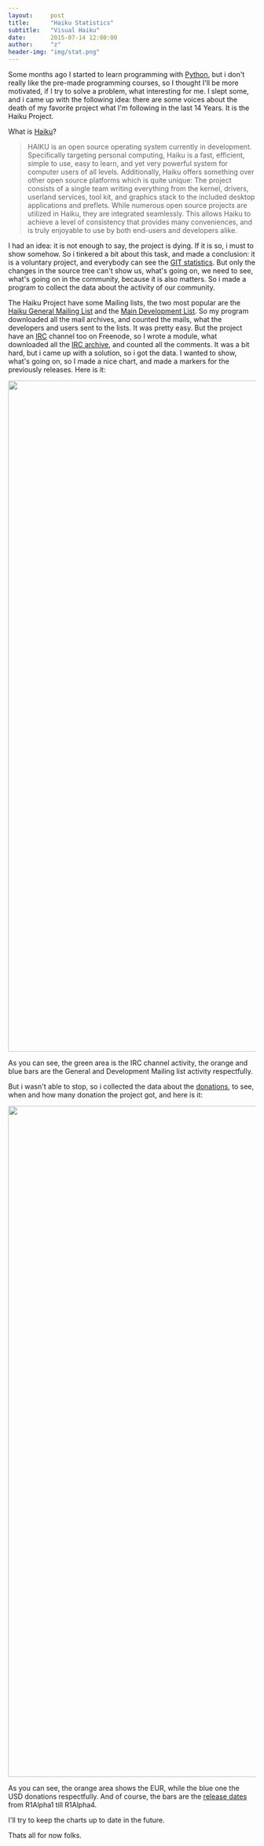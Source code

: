 ```yaml
---
layout:     post
title:      "Haiku Statistics"
subtitle:   "Visual Haiku"
date:       2015-07-14 12:00:00
author:     "z"
header-img: "img/stat.png"
---
```


Some months ago I started to learn programming with [Python](https://www.python.org/), but i don't really like the pre-made programming courses, so I thought I'll be more motivated, if I try to solve a problem, what interesting for me.
I slept some, and i came up with the following idea: there are some voices about the death of my favorite project what I'm following in the last 14 Years. It is the Haiku Project.

What is [Haiku](https://www.haiku-os.org/)?

> HAIKU is an open source operating system currently in development. Specifically targeting personal computing, Haiku is a fast, efficient, simple to use, easy to learn, and yet very powerful system for computer users of all levels. Additionally, Haiku offers something over other open source platforms which is quite unique: The project consists of a single team writing everything from the kernel, drivers, userland services, tool kit, and graphics stack to the included desktop applications and preflets. While numerous open source projects are utilized in Haiku, they are integrated seamlessly. This allows Haiku to achieve a level of consistency that provides many conveniences, and is truly enjoyable to use by both end-users and developers alike.

I had an idea: it is not enough to say, the project is dying. If it is so, i must to show somehow. So i tinkered a bit about this task, and made a conclusion: it is a voluntary project, and everybody can see the [GIT statistics](https://github.com/haiku/haiku/graphs/contributors). But only the changes in the source tree can't show us, what's going on, we need to see, what's going on in the community, because it is also matters. So i made a program to collect the data about the activity of our community.

The Haiku Project have some Mailing lists, the two most popular are the [Haiku General Mailing List](https://www.freelists.org/archives/haiku/) and the [Main Development List](https://www.freelists.org/archives/haiku-development/). So my program downloaded all the mail archives, and counted the mails, what the developers and users sent to the lists. It was pretty easy. But the project have an [IRC](https://en.wikipedia.org/wiki/Internet_Relay_Chat) channel too on Freenode, so I wrote a module, what downloaded all the [IRC archive](http://echelog.com/?haiku), and counted all the comments. It was a bit hard, but i came up with a solution, so i got the data. I wanted to show, what's going on, so I made a nice chart, and made a markers for the previously releases. Here is it:

<div>
    <a href="https://plot.ly/~miqlas/67/" target="_blank" title="Haiku Project activity" style="display: block; text-align: center;"><img src="https://plot.ly/~miqlas/67.png" alt="Haiku Project activity" style="max-width: 100%;width: 1364px;"  width="1364" onerror="this.onerror=null;this.src='https://plot.ly/404.png';" /></a>
    <script data-plotly="miqlas:67" src="https://plot.ly/embed.js" async></script>
</div>

As you can see, the green area is the IRC channel activity, the orange and blue bars are the General and Development Mailing list activity respectfully.

But i wasn't able to stop, so i collected the data about the [donations](http://www.haiku-inc.org/donations.html), to see, when and how many donation the project got, and here is it:

<div>
    <a href="https://plot.ly/~miqlas/124/" target="_blank" title="Haiku Donations" style="display: block; text-align: center;"><img src="https://plot.ly/~miqlas/124.png" alt="Haiku Donations" style="max-width: 100%;width: 1364px;"  width="1364" onerror="this.onerror=null;this.src='https://plot.ly/404.png';" /></a>
    <script data-plotly="miqlas:124" src="https://plot.ly/embed.js" async></script>
</div>

As you can see, the orange area shows the EUR, while the blue one the USD donations respectfully. And of course, the bars are the [release dates](https://en.wikipedia.org/wiki/History_of_Haiku_(operating_system)) from R1Alpha1 till R1Alpha4.

I'll try to keep the charts up to date in the future.

Thats all for now folks.
